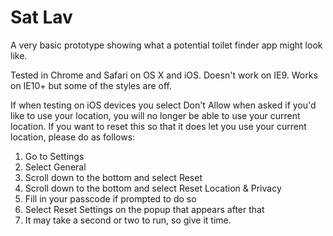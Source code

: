 # Sat Lav

A very basic prototype showing what a potential toilet finder app might look like.

Tested in Chrome and Safari on OS X and iOS. Doesn't work on IE9. Works on IE10+ but some of the styles are off.

If when testing on iOS devices you select Don't Allow when asked if you'd like to use your location, you will no longer be able to use your current location. If you want to reset this so that it does let you use your current location, please do as follows:

1. Go to Settings
2. Select General
3. Scroll down to the bottom and select Reset
4. Scroll down to the bottom and select Reset Location & Privacy
5. Fill in your passcode if prompted to do so
6. Select Reset Settings on the popup that appears after that
7. It may take a second or two to run, so give it time.
